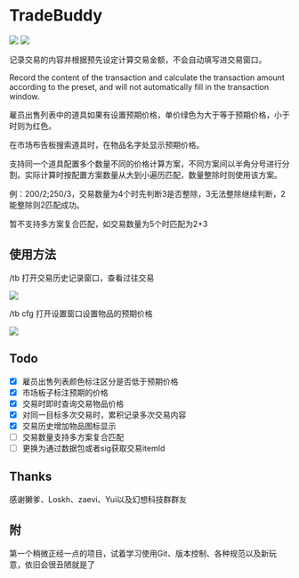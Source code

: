 # TradeBuddy
[![](https://img.shields.io/badge/dynamic/xml?color=success&label=repo%20version&query=%2F%2FProject%2FPropertyGroup%2FVersion&url=https%3A%2F%2Fraw.githubusercontent.com%2Fstatus102%2FTradeBuddy%2Fmaster%2FTradeBuddy%2FTradeBuddy.csproj)](https://github.com/status102/TradeBuddy/raw/master/latest.zip)
[![](https://img.shields.io/github/v/release/status102/TradeBuddy.svg)](https://github.com/status102/TradeBuddy/releases/latest)

记录交易的内容并根据预先设定计算交易金额，不会自动填写进交易窗口。

Record the content of the transaction and calculate the transaction amount according to the preset, and will not automatically fill in the transaction window.

雇员出售列表中的道具如果有设置预期价格，单价绿色为大于等于预期价格，小于时则为红色。

在市场布告板搜索道具时，在物品名字处显示预期价格。

支持同一个道具配置多个数量不同的价格计算方案，不同方案间以半角分号进行分割。实际计算时按配置方案数量从大到小遍历匹配，数量整除时则使用该方案。

例：200/2;250/3，交易数量为4个时先判断3是否整除，3无法整除继续判断，2能整除则2匹配成功。

暂不支持多方案复合匹配，如交易数量为5个时匹配为2+3

## 使用方法

/tb 打开交易历史记录窗口，查看过往交易

![](https://github.com/status102/TradeBuddy/raw/master/Image/History.png)

/tb cfg 打开设置窗口设置物品的预期价格

![](https://github.com/status102/TradeBuddy/raw/master/Image/Setting.png)

## Todo

- [x] 雇员出售列表颜色标注区分是否低于预期价格
- [x] 市场板子标注预期的价格
- [x] 交易时即时查询交易物品价格
- [x] 对同一目标多次交易时，累积记录多次交易内容
- [x] 交易历史增加物品图标显示
- [ ] 交易数量支持多方案复合匹配
- [ ] 更换为通过数据包或者sig获取交易itemId

## Thanks

感谢獭爹、Loskh、zaevi、Yui以及幻想科技群群友

## 附

第一个稍微正经一点的项目，试着学习使用Git、版本控制、各种规范以及新玩意，依旧会很丑陋就是了
